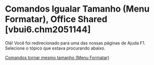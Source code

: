 
# Comandos Igualar Tamanho (Menu Formatar), Office Shared [vbui6.chm2051144]

Olá! Você foi redirecionado para uma das nossas páginas de Ajuda F1. Selecione o tópico que estava procurando abaixo.

[Comandos tornar mesmo tamanho (Menu Formatar)](http://msdn.microsoft.com/library/fe06e552-66d1-aa0d-400f-838f621ada93%28Office.15%29.aspx)
